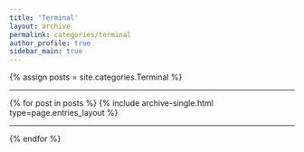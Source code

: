 ```yaml
---
title: 'Terminal'
layout: archive
permalink: categories/terminal
author_profile: true
sidebar_main: true
---
```


{% assign posts = site.categories.Terminal %} <hr />
{% for post in posts %} {% include archive-single.html type=page.entries_layout %} <hr/>{% endfor %}

&nbsp;
